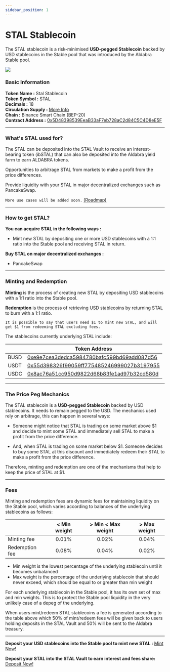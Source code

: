 ```yaml
---
sidebar_position: 1
---
```


# STAL Stablecoin

The STAL stablecoin is a risk-minimised **USD-pegged Stablecoin** backed by USD stablecoins in the Stable pool that was introduced by the Aldabra Stable pool.

![](/img/stal_info.webp)

### Basic Information

**Token Name :** Stal Stablecoin  
**Token Symbol :** STAL  
**Decimals :** 18  
**Circulation Supply :** [More Info](https://bscscan.com/token/0x5D48398539EeaB33aF7eb728aC2d84C5C4D8eE5F)  
**Chain :** Binance Smart Chain (BEP-20)  
**Contract Address :** [0x5D48398539EeaB33aF7eb728aC2d84C5C4D8eE5F](https://bscscan.com/address/0x5D48398539EeaB33aF7eb728aC2d84C5C4D8eE5F)  
***

### What's STAL used for?

The STAL can be deposited into the STAL Vault to receive an interest-bearing token (ibSTAL) that can also be deposited into the Aldabra yield farm to earn ALDABRA tokens.

Opportunities to arbitrage STAL from markets to make a profit from the price differences.

Provide liquidity with your STAL in major decentralized exchanges such as PancakeSwap.

`More use cases will be added soon.` [(Roadmap)](getting-started/roadmap.md)
***

### How to get STAL?

**You can acquire STAL in the following ways :**  

- Mint new STAL by depositing one or more USD stablecoins with a 1:1 ratio into the Stable pool and receiving STAL in return.

**Buy STAL on major decentralized exchanges :**
- PancakeSwap
***

### Minting and Redemption

**Minting** is the process of creating new STAL by depositing USD stablecoins with a 1:1 ratio into the Stable pool.

**Redemption** is the process of retrieving USD stablecoins by returning STAL to burn with a 1:1 ratio.

`It is possible to say that users need $1 to mint new STAL, and will get $1 from redeeming STAL excluding fees.`

The stablecoins currently underlying STAL include:  

|      | Token Address                               |
| ---- | ------------------------------------------- |
| BUSD | [0xe9e7cea3dedca5984780bafc599bd69add087d56](https://bscscan.com/token/0xe9e7cea3dedca5984780bafc599bd69add087d56) |
| USDT | [0x55d398326f99059ff775485246999027b3197955](https://bscscan.com/token/0x55d398326f99059ff775485246999027b3197955) |
| USDC | [0x8ac76a51cc950d9822d68b83fe1ad97b32cd580d](https://bscscan.com/token/0x8ac76a51cc950d9822d68b83fe1ad97b32cd580d) |
***

### The Price Peg Mechanics

The STAL stablecoin is a **USD-pegged Stablecoin** backed by USD stablecoins. It needs to remain pegged to the USD. The mechanics used rely on arbitrage, this can happen in several ways:

- Someone might notice that STAL is trading on some market above $1 and decide to mint some STAL and immediately sell STAL to make a profit from the price difference.

- And, when STAL is trading on some market below $1. Someone decides to buy some STAL at this discount and immediately redeem their STAL to make a profit from the price difference.

Therefore, minting and redemption are one of the mechanisms that help to keep the price of STAL at $1.
***

### Fees

Minting and redemption fees are dynamic fees for maintaining liquidity on the Stable pool, which varies according to balances of the underlying stablecoins as follows:

|                |      < Min weight      |   > Min < Max weight   |      > Max weight      |
| -------------- | :--------------------: | :--------------------: | :--------------------: |
| Minting fee    |          0.01%         |          0.02%         |          0.04%         |
| Redemption fee |          0.08%         |          0.04%         |          0.02%         |

- Min weight is the lowest percentage of the underlying stablecoin until it becomes unbalanced  
- Max weight is the percentage of the underlying stablecoin that should never exceed, which should be equal to or greater than min weight 

For each underlying stablecoin in the Stable pool, it has its own set of max and min weights. This is to protect the Stable pool liquidity in the very unlikely case of a depeg of the underlying.

When users mint/redeem STAL stablecoins a fee is generated according to the table above which 50% of mint/redeem fees will be given back to users holding deposits in the STAL Vault and 50% will be sent to the Aldabra treasury.
***

**Deposit your USD stablecoins into the Stable pool to mint new STAL :** [Mint Now!](https://app.aldabra.finance/#/swap/BUSD/STAL)

**Deposit your STAL into the STAL Vault to earn interest and fees share:** [Deposit Now!](https://app.aldabra.finance/#/deposit)